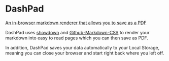 # DashPad
[An in-browser markdown renderer that allows you to save as a PDF](https://arvinpoddar.github.io/dashpad/)

DashPad uses [showdown](https://github.com/showdownjs/showdown) and [Github-Markdown-CSS](https://github.com/sindresorhus/github-markdown-css)
to render your markdown into easy to read pages which you can then save as PDF.

In addition, DashPad saves your data automatically to your Local Storage, meaning you can close your browser and start right back where you left off.
